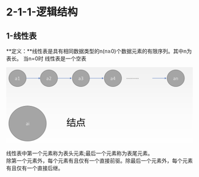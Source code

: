 # 2-1-1-逻辑结构

## 1-线性表

**定义：**线性表是具有相同数据类型的n\(n≥0\)个数据元素的有限序列。其中n为表长。 当n=0时 线性表是一个空表

![](../../.gitbook/assets/image%20%2814%29.png)



线性表中第一个元素称为表头元素;最后一个元素称为表尾元素。  
除第一个元素外，每个元素有且仅有一个直接前驱。除最后一个元素外，每个元素有且仅有一个直接后继。


